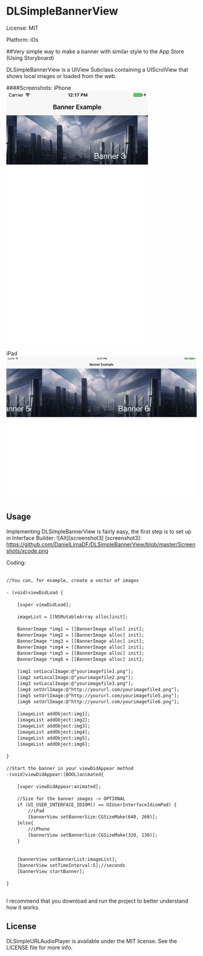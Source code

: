 # DLSimpleBannerView

License: MIT

Platform: iOs

##Very simple way to make a banner with similar style to the App Store (Using Storyboard)

DLSimpleBannerView is a UIView Subclass containing a UIScrolView that shows local images or loaded from the web.

####Screenshots:
iPhone<br>
![Alt][screenshot1]

iPad<br>
![Alt][screenshot2]

[screenshot1]: https://github.com/DanielLimaDF/DLSimpleBannerView/blob/master/Screenshots/iPhone7.png
[screenshot2]: https://github.com/DanielLimaDF/DLSimpleBannerView/blob/master/Screenshots/iPad.png

## Usage

Implementing DLSimpleBannerView is fairly easy, the first step is to set up in Interface Builder:
![Alt][screenshot3]
[screenshot3]: https://github.com/DanielLimaDF/DLSimpleBannerView/blob/master/Screenshots/xcode.png

Coding:

```obj-c

//You can, for example, create a vector of images

- (void)viewDidLoad {
    
    [super viewDidLoad];
    
    imageList = [[NSMutableArray alloc]init];
    
    BannerImage *img1 = [[BannerImage alloc] init];
    BannerImage *img2 = [[BannerImage alloc] init];
    BannerImage *img3 = [[BannerImage alloc] init];
    BannerImage *img4 = [[BannerImage alloc] init];
    BannerImage *img5 = [[BannerImage alloc] init];
    BannerImage *img6 = [[BannerImage alloc] init];
    
    [img1 setLocalImage:@"yourimagefile1.png"];
    [img2 setLocalImage:@"yourimagefile2.png"];
    [img3 setLocalImage:@"yourimagefile3.png"];
    [img4 setUrlImage:@"http://yoururl.com/yourimagefile4.png"];
    [img5 setUrlImage:@"http://yoururl.com/yourimagefile5.png"];
    [img6 setUrlImage:@"http://yoururl.com/yourimagefile6.png"];
    
    [imageList addObject:img1];
    [imageList addObject:img2];
    [imageList addObject:img3];
    [imageList addObject:img4];
    [imageList addObject:img5];
    [imageList addObject:img6];
    
}

//Start the banner in your viewDidAppear method
-(void)viewDidAppear:(BOOL)animated{
    
    [super viewDidAppear:animated];
    
    //Size for the banner images -> OPTIONAL
    if (UI_USER_INTERFACE_IDIOM() == UIUserInterfaceIdiomPad) {
        //iPad
        [bannerView setBannerSize:CGSizeMake(640, 260)];
    }else{
        //iPhone
        [bannerView setBannerSize:CGSizeMake(320, 130)];
    }
    
    
    [bannerView setBannerList:imageList];
    [bannerView setTimeInterval:5];//seconds
    [bannerView startBanner];
    
}


```

I recommend that you download and run the project to better understand how it works.

## License

DLSimpleURLAudioPlayer is available under the MIT license. See the LICENSE file for more info.